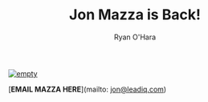 ﻿---
layout: blog
title: Jon Mazza is Back!
description: Breaking News everyone! Jon Mazza is back at LeadIQ. Details in the video below!
coverImage: 
publishDate: Sep 20, 2018

author: Ryan O'Hara
authorProfile: Ryan O'Hara has been an early employee at several startups helping them with marketing and prospecting tactics, including Dyn who was acquired by Oracle for $600+ million in 2016. He's had prospecting campaigns featured in Fortune, Mashable, and TheNextWeb. Ryan specializes in branding, business development, prospecting, and coaching people on how to make good digital first impressions. He also mentors two accelerators, The Iron Yard and The Alpha Loft, and hosts The Prospecting Podcast.
authorImage: img/Ryan-OHara-Headshot.png
---

[![empty](/img/jon-mazza-is-back.png)](https://www.youtube.com/embed/UZlhFUfe1kU)

[**EMAIL MAZZA HERE**](mailto: jon@leadiq.com)